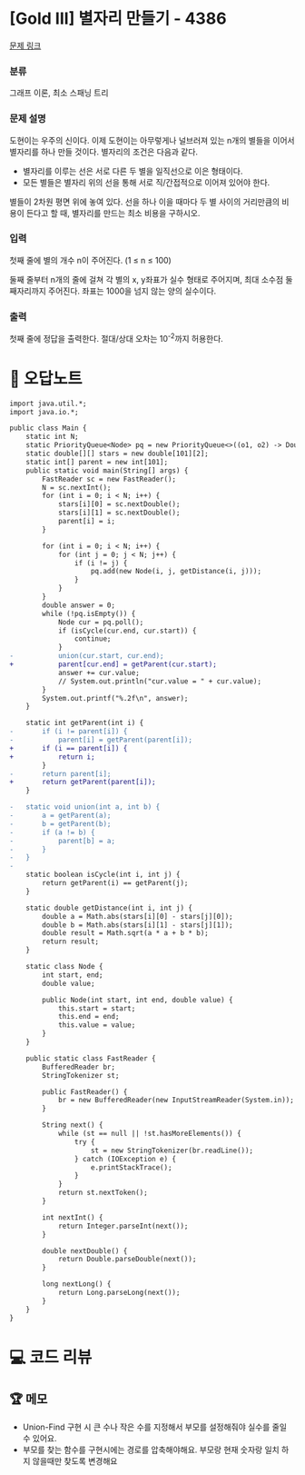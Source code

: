 # [Gold III] 별자리 만들기 - 4386 

[문제 링크](https://www.acmicpc.net/problem/4386) 

### 분류

그래프 이론, 최소 스패닝 트리

### 문제 설명

<p>도현이는 우주의 신이다. 이제 도현이는 아무렇게나 널브러져 있는 n개의 별들을 이어서 별자리를 하나 만들 것이다. 별자리의 조건은 다음과 같다.</p>

<ul>
	<li>별자리를 이루는 선은 서로 다른 두 별을 일직선으로 이은 형태이다.</li>
	<li>모든 별들은 별자리 위의 선을 통해 서로 직/간접적으로 이어져 있어야 한다.</li>
</ul>

<p>별들이 2차원 평면 위에 놓여 있다. 선을 하나 이을 때마다 두 별 사이의 거리만큼의 비용이 든다고 할 때, 별자리를 만드는 최소 비용을 구하시오.</p>

### 입력 

 <p>첫째 줄에 별의 개수 n이 주어진다. (1 ≤ n ≤ 100)</p>

<p>둘째 줄부터 n개의 줄에 걸쳐 각 별의 x, y좌표가 실수 형태로 주어지며, 최대 소수점 둘째자리까지 주어진다. 좌표는 1000을 넘지 않는 양의 실수이다.</p>

### 출력 

 <p>첫째 줄에 정답을 출력한다. 절대/상대 오차는 10<sup>-2</sup>까지 허용한다.</p>



#  🚀  오답노트 

```diff
import java.util.*;
import java.io.*;

public class Main {
	static int N;
	static PriorityQueue<Node> pq = new PriorityQueue<>((o1, o2) -> Double.compare(o1.value, o2.value));
	static double[][] stars = new double[101][2];
	static int[] parent = new int[101];
	public static void main(String[] args) {
		FastReader sc = new FastReader();
		N = sc.nextInt();
		for (int i = 0; i < N; i++) {
			stars[i][0] = sc.nextDouble();
			stars[i][1] = sc.nextDouble();
			parent[i] = i;
		}

		for (int i = 0; i < N; i++) {
			for (int j = 0; j < N; j++) {
				if (i != j) {
					pq.add(new Node(i, j, getDistance(i, j)));
				}
			}
		}
		double answer = 0;
		while (!pq.isEmpty()) {
			Node cur = pq.poll();
			if (isCycle(cur.end, cur.start)) {
				continue;
			}
-			union(cur.start, cur.end);
+			parent[cur.end] = getParent(cur.start);
			answer += cur.value;
			// System.out.println("cur.value = " + cur.value);
		}
		System.out.printf("%.2f\n", answer);
	}

	static int getParent(int i) {
-		if (i != parent[i]) {
-			parent[i] = getParent(parent[i]);
+		if (i == parent[i]) {
+			return i;
		}
-		return parent[i];
+		return getParent(parent[i]);
	}

-	static void union(int a, int b) {
-		a = getParent(a);
-		b = getParent(b);
-		if (a != b) {
-			parent[b] = a;
-		}
-	}
-
	static boolean isCycle(int i, int j) {
		return getParent(i) == getParent(j);
	}

	static double getDistance(int i, int j) {
		double a = Math.abs(stars[i][0] - stars[j][0]);
		double b = Math.abs(stars[i][1] - stars[j][1]);
		double result = Math.sqrt(a * a + b * b);
		return result;
	}

	static class Node {
		int start, end;
		double value;

		public Node(int start, int end, double value) {
			this.start = start;
			this.end = end;
			this.value = value;
		}
	}

	public static class FastReader {
	    BufferedReader br;
	    StringTokenizer st;

	    public FastReader() {
	        br = new BufferedReader(new InputStreamReader(System.in));
	    }

	    String next() {
	        while (st == null || !st.hasMoreElements()) {
	            try {
	                st = new StringTokenizer(br.readLine());
	            } catch (IOException e) {
	                e.printStackTrace();
	            }
	        }
	        return st.nextToken();
	    }

	    int nextInt() {
	        return Integer.parseInt(next());
	    }

	    double nextDouble() {
	        return Double.parseDouble(next());
	    }

	    long nextLong() {
	        return Long.parseLong(next());
	    }
	}
}

```

# 💻 코드 리뷰




 ## 🏆 메모 

* Union-Find 구현 시 큰 수나 작은 수를 지정해서 부모를 설정해줘야 실수를 줄일 수 있어요.
* 부모를 찾는 함수를 구현시에는 경로를 압축해야해요. 부모랑 현재 숫자랑 일치 하지 않을때만 찾도록 변경해요